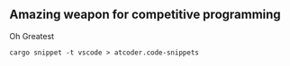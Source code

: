 ## Amazing weapon for competitive programming

Oh Greatest

```
cargo snippet -t vscode > atcoder.code-snippets
```
